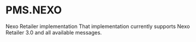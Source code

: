 # PMS.NEXO
Nexo Retailer implementation
That implementation currently supports Nexo Retailer 3.0 and all available messages.
